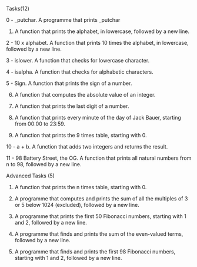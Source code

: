 Tasks(12)

0 - _putchar. A programme that prints _putchar

1. A function that prints the alphabet, in lowercase, followed by a new line.

2 - 10 x alphabet. A function that prints 10 times the alphabet, in lowercase, followed by a new line.

3 - islower. A function that checks for lowercase character.

4 - isalpha. A function that checks for alphabetic characters.

5 - Sign. A function that prints the sign of a number.

6. A function that computes the absolute value of an integer.

7. A function that prints the last digit of a number.

8. A function that prints every minute of the day of Jack Bauer, starting  from 00:00 to 23:59.

9. A function that prints the 9 times table, starting with 0.

10 - a + b. A function that adds two integers and returns the result.   

11 - 98 Battery Street, the OG. A function that prints all natural numbers from n to 98, followed by a new line.

Advanced Tasks (5)

1. A function that prints the n times table, starting with 0.

2. A programme that computes and prints the sum of all the multiples of 3 or 5 below 1024 (excluded), followed by a new line.

3. A programme that prints the first 50 Fibonacci numbers, starting with 1 and 2, followed by a new line.

4. A programme that finds and prints the sum of the even-valued terms, followed by a new line.

5. A programme that finds and prints the first 98 Fibonacci numbers, starting with 1 and 2, followed by a new line.
